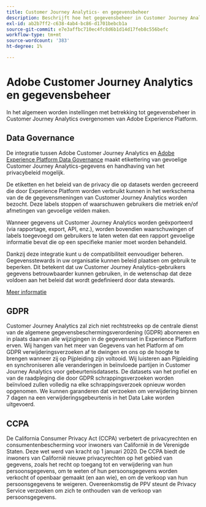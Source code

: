 ```yaml
---
title: Customer Journey Analytics- en gegevensbeheer
description: Beschrijft hoe het gegevensbeheer in Customer Journey Analytics werkt.
exl-id: ab2b7ff2-c638-4ab4-bc86-d1701bebcb1a
source-git-commit: e7e3affbc710ec4fc8d6b1d14d17feb8c556befc
workflow-type: tm+mt
source-wordcount: '383'
ht-degree: 1%

---
```


# Adobe Customer Journey Analytics en gegevensbeheer

In het algemeen worden instellingen met betrekking tot gegevensbeheer in Customer Journey Analytics overgenomen van Adobe Experience Platform.

## Data Governance

De integratie tussen Adobe Customer Journey Analytics en [Adobe Experience Platform Data Governance](https://experienceleague.adobe.com/docs/experience-platform/data-governance/home.html?lang=en) maakt etikettering van gevoelige Customer Journey Analytics-gegevens en handhaving van het privacybeleid mogelijk.

De etiketten en het beleid van de privacy die op datasets werden gecreeerd die door Experience Platform worden verbruikt kunnen in het werkschema van de de gegevensmeningen van Customer Journey Analytics worden bezocht. Deze labels stoppen of waarschuwen gebruikers die metriek en/of afmetingen van gevoelige velden maken.

Wanneer gegevens uit Customer Journey Analytics worden geëxporteerd (via rapportage, export, API, enz.), worden bovendien waarschuwingen of labels toegevoegd om gebruikers te laten weten dat een rapport gevoelige informatie bevat die op een specifieke manier moet worden behandeld.

Dankzij deze integratie kunt u de compatibiliteit eenvoudiger beheren. Gegevensstewards in uw organisatie kunnen beleid plaatsen om gebruik te beperken. Dit betekent dat uw Customer Journey Analytics-gebruikers gegevens betrouwbaarder kunnen gebruiken, in de wetenschap dat deze voldoen aan het beleid dat wordt gedefinieerd door data stewards.

[Meer informatie](/help/data-views/data-governance.md)

## GDPR

Customer Journey Analytics zal zich niet rechtstreeks op de centrale dienst van de algemene gegevensbeschermingsverordening (GDPR) abonneren en in plaats daarvan alle wijzigingen in de gegevensset in Experience Platform erven. Wij hangen van het meer van Gegevens van het Platform af om GDPR verwijderingsverzoeken af te dwingen en ons op de hoogte te brengen wanneer zij op Pijpleiding zijn voltooid. Wij luisteren aan Pijpleiding en synchroniseren alle veranderingen in beïnvloede partijen in Customer Journey Analytics voor gebeurtenisdatasets. De datasets van het profiel en van de raadpleging die door GDPR schrappingsverzoeken worden beïnvloed zullen volledig na elke schrappingsverzoek opnieuw worden opgenomen. We kunnen garanderen dat verzoeken om verwijdering binnen 7 dagen na een verwijderingsgebeurtenis in het Data Lake worden uitgevoerd.

## CCPA

De California Consumer Privacy Act (CCPA) verbetert de privacyrechten en consumentenbescherming voor inwoners van Californië in de Verenigde Staten. Deze wet werd van kracht op 1 januari 2020.
De CCPA biedt de inwoners van Californië nieuwe privacyrechten op het gebied van gegevens, zoals het recht op toegang tot en verwijdering van hun persoonsgegevens, om te weten of hun persoonsgegevens worden verkocht of openbaar gemaakt (en aan wie), en om de verkoop van hun persoonsgegevens te weigeren.
Overeenkomstig de PPV steunt de Privacy Service verzoeken om zich te onthouden van de verkoop van persoonsgegevens.
